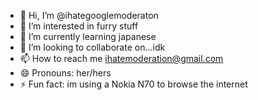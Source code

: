 - 👋 Hi, I’m @ihategooglemoderaton
- 👀 I’m interested in furry stuff
- 🌱 I’m currently learning japanese
- 💞️ I’m looking to collaborate on...idk
- 📫 How to reach me ihatemoderation@gmail.com
- 😄 Pronouns: her/hers
- ⚡ Fun fact: im using a Nokia N70 to browse the internet

<!---
ihategooglemoderaton/ihategooglemoderaton is a ✨ special ✨ repository because its `README.md` (this file) appears on your GitHub profile.
You can click the Preview link to take a look at your changes.
--->
